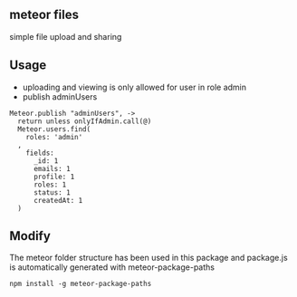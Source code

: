 meteor files
------------------
simple file upload and sharing


Usage
-----
- uploading and viewing is only allowed for user in role admin
- publish adminUsers
```
Meteor.publish "adminUsers", ->
  return unless onlyIfAdmin.call(@)
  Meteor.users.find(
    roles: 'admin'
  ,
    fields:
      _id: 1
      emails: 1
      profile: 1
      roles: 1
      status: 1
      createdAt: 1
  )
```


Modify
------
The meteor folder structure has been used in this package and package.js is automatically generated with meteor-package-paths
```
npm install -g meteor-package-paths
```
